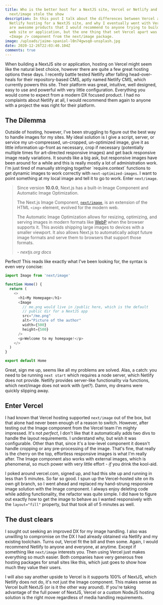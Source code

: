 ```yaml
---
title: Who is the better host for a NextJS site, Vercel or Netlify and how
  next/image stole the show
description: In this post I talk about the differences between Vercel and
  Netlify hosting for a NextJS site, and why I eventually went with Vercel. Both
  are awesome products that I would recommend to anyone trying to build a modern
  web site or application, but the one thing that set Vercel apart was the
  <Image /> component from the next/image package.
image: /uploads/jaime-spaniol-l0n74gwsq8-unsplash.jpg
date: 2020-12-26T22:03:40.104Z
comments: true
---
```

When building a NextJS site or application, hosting on Vercel might seem like the natural best choice, however there are quite a few great hosting options these days. I recently battle tested Netlify after falling head-over-heals for their repository-based CMS, aptly named Netlify CMS, which currently powers this site. Their platform was great, intuitive, well designed, easy to use and powerful with very little configuration. Everything you would come to expect from a modern DX focused product. I had no complaints about Netlify at all, I would recommend them again to anyone with a project the was right for their platform.

## The Dilemma

Outside of hosting, however, I've been struggling to figure out the best way to handle images for my sites. My ideal solution is I give a script, server, or service my un-compressed, un-cropped, un-optimized image, give it as little information up-front as necessary, crop if necessary (potentially multiple times for art-directed responsive images) and get back responsive image ready variations. It sounds like a big ask, but responsive images have been around for a while and this is really mostly a lot of administration work. I'm just tired of manually stringing together \`require.context\` functions to get dynamic images to work correctly with `next-optimized-images`. I want to point something at my local image and tell it to go to work. Enter `next/image`.

> Since version **10.0.0**, Next.js has a built-in Image Component and Automatic Image Optimization.
>
> The Next.js Image Component, [`next/image`](https://nextjs.org/docs/api-reference/next/image), is an extension of the HTML `<img>` element, evolved for the modern web.
>
> The Automatic Image Optimization allows for resizing, optimizing, and serving images in modern formats like [WebP](https://developer.mozilla.org/en-US/docs/Web/Media/Formats/Image_types) when the browser supports it. This avoids shipping large images to devices with a smaller viewport. It also allows Next.js to automatically adopt future image formats and serve them to browsers that support those formats.
>
> *\- nextjs.org docs*

Perfect! This reads like exactly what I've been looking for, the syntax is even very concise:

```javascript
import Image from 'next/image'

function Home() {
  return (
    <>
      <h1>My Homepage</h1>
      <Image
        // me.png would live in /public here, which is the default
        // public dir for a NextJS app
        src="/me.png"
        alt="Picture of the author"
        width={500}
        height={500}
      />
      <p>Welcome to my homepage!</p>
    </>
  )
}

export default Home
```

Great, sign me up, seems like all my problems are solved. Alas, a catch: you need to be running `next start` which requires a node server, which Netlify does not provide. Netlify provides server-like functionality via functions, which next/image does not work with (yet?). Damn, my dreams were quickly slipping away.

## Enter Vercel

I had known that Vercel hosting supported `next/image` out of the box, but that alone had never been enough of a reason to switch. However, after testing out the Image component from the Vercel team I'm mighty impressed. It's not *perfect*, I don't like that it automatically adds two divs to handle the layout requirements. I understand why, but wish it was configurable. Other than that, since it's a low-level component it doesn't handle cropping or any pre-processing of the image. That's fine, that really is the cherry on the top, effortless responsive images is what I'm really after. The Image component also works with external images, which is phenomenal, so much power with very little effort - *if* you drink the kool-aid.

I poked around vercel.com, signed up, and had this site up and running in less than 5 minutes. So far so good. I spun up the Vercel-hosted site on its own git branch, so I went ahead and replaced my hand-strung responsive image solution with the Image component. I always enjoy deleting code while adding functionality, the refactor was quite simple. I did have to figure out exactly how to get the image to behave as I wanted responsively with the `layout="fill"` property, but that took all of 5 minutes as well.

## The dust clears

I sought out seeking an improved DX for my image handling. I also was unwilling to compromise on the DX I had already obtained via Netlify and my existing toolchain. Turns out, Vercel fit the bill and then some. Again, I would recommend Netlify to anyone and everyone, at anytime. Except if something like `next/image` interests you. Then using Vercel just makes everything so much easier. Both companies have very generous free hosting packages for small sites like this, which just goes to show how much they value their users.

I will also say another upside to Vercel is it supports 100% of NextJS, which Netlify does not do, it's not just the Image component. This makes sense as Vercel built NextJS (or is it the other way around). If you're taking advantage of the full power of NextJS, Vercel or a custom NodeJS hosting solution is the right move regardless of media handling requirements.